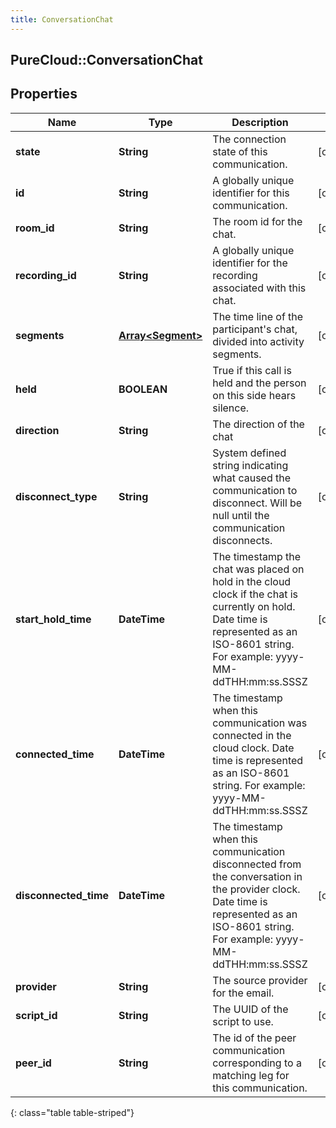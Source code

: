 ```yaml
---
title: ConversationChat
---
```

## PureCloud::ConversationChat

## Properties

|Name | Type | Description | Notes|
|------------ | ------------- | ------------- | -------------|
| **state** | **String** | The connection state of this communication. | [optional] |
| **id** | **String** | A globally unique identifier for this communication. | [optional] |
| **room_id** | **String** | The room id for the chat. | [optional] |
| **recording_id** | **String** | A globally unique identifier for the recording associated with this chat. | [optional] |
| **segments** | [**Array&lt;Segment&gt;**](Segment.html) | The time line of the participant&#39;s chat, divided into activity segments. | [optional] |
| **held** | **BOOLEAN** | True if this call is held and the person on this side hears silence. | [optional] |
| **direction** | **String** | The direction of the chat | [optional] |
| **disconnect_type** | **String** | System defined string indicating what caused the communication to disconnect. Will be null until the communication disconnects. | [optional] |
| **start_hold_time** | **DateTime** | The timestamp the chat was placed on hold in the cloud clock if the chat is currently on hold. Date time is represented as an ISO-8601 string. For example: yyyy-MM-ddTHH:mm:ss.SSSZ | [optional] |
| **connected_time** | **DateTime** | The timestamp when this communication was connected in the cloud clock. Date time is represented as an ISO-8601 string. For example: yyyy-MM-ddTHH:mm:ss.SSSZ | [optional] |
| **disconnected_time** | **DateTime** | The timestamp when this communication disconnected from the conversation in the provider clock. Date time is represented as an ISO-8601 string. For example: yyyy-MM-ddTHH:mm:ss.SSSZ | [optional] |
| **provider** | **String** | The source provider for the email. | [optional] |
| **script_id** | **String** | The UUID of the script to use. | [optional] |
| **peer_id** | **String** | The id of the peer communication corresponding to a matching leg for this communication. | [optional] |
{: class="table table-striped"}


